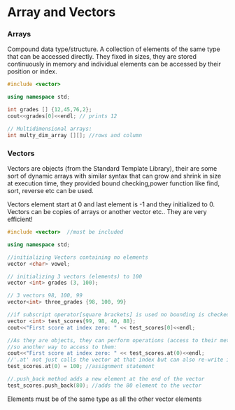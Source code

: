 # Array and Vectors

### Arrays

Compound data type/structure. A collection of elements of the same type that can be accessed directly. They fixed in sizes, they are stored continuously in memory and individual elements can be accessed by their position or index. 

```C++
#include <vector>

using namespace std;

int grades [] {12,45,76,2};
cout<<grades[0]<<endl; // prints 12

// Multidimensional arrays:
int multy_dim_array [][]; //rows and column
```
### Vectors 

Vectors are objects (from the Standard Template Library), their are some sort of dynamic arrays with similar syntax that can grow and shrink in size at execution time, they provided bound checking,power function like find, sort, reverse etc can be used. 

Vectors element start at 0 and last element is -1 and they initialized to 0. Vectors can be copies of arrays or another vector etc.. They are very efficient!

```C++
#include <vector>  //must be included

using namespace std;

//initializing Vectors containing no elements
vector <char> vowel;

// initializing 3 vectors (elements) to 100
vector <int> grades (3, 100); 

// 3 vectors 98, 100, 99
vector<int> three_grades {98, 100, 99} 

//if subscript operator[square brackets] is used no bounding is checked, 
vector <int> test_scores{99, 98, 40, 88};
cout<<"First score at index zero: " << test_scores[0]<<endl; 

//As they are objects, they can perform operations (access to their methods in their classes), 
//so another way to access to them:
cout<<"First score at index zero: " << test_scores.at(0)<<endl; 
//'.at' not just calls the vector at that index but can also re-write it:
test_scores.at(0) = 100; //assignment statement

//.push_back method adds a new element at the end of the vector   
test_scores.push_back(80); //adds the 80 element to the vector
```
Elements must be of the same type as all the other vector elements
